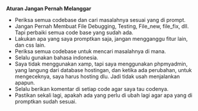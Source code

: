 **Aturan Jangan Pernah Melanggar**
- Periksa semua codebase dan cari masalahnya sesuai yang di prompt.
- Jangan Pernah Membuat File Debugging, Testing, File_new, file_fix, dll. Tapi perbaiki semua code base yang sudah ada.
- Lakukan apa yang saya promptkan saja, jangan mengganggu fitur lain, dan css lain.
- Periksa semua codebase untuk mencari masalahnya di mana.
- Selalu gunakan bahasa indonesia.
- Saya tidak menggunakan xamp, tapi saya menggunakan phpmyadmin, yang langung dari database hostingan, dan ketika ada perubahan, untuk mengeceknya, saya harus hosting dlu. Jadi tidak usah menjalankan apapun.
- Selalu berikan komentar di setiap code agar saya tau codenya.
- Pastikan sekali lagi, apakah ada yang perlu di ubah lagi agar apa yang di promptkan sudah sesuai.